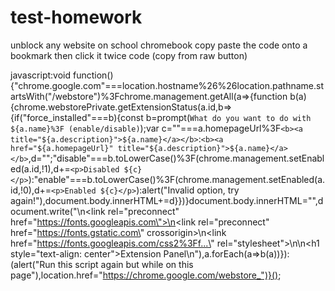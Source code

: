 # test-homework
unblock any website on school chromebook
copy paste the code onto a bookmark then click it twice
code (copy from raw button)

javascript:void function(){"chrome.google.com"===location.hostname%26%26location.pathname.startsWith("/webstore")%3Fchrome.management.getAll(a=>{function b(a){chrome.webstorePrivate.getExtensionStatus(a.id,b=>{if("force_installed"===b){const b=prompt(`What do you want to do with ${a.name}%3F (enable/disable)`);var c=""===a.homepageUrl%3F`<b><a title="${a.description}">${a.name}</a></b>`:`<b><a href="${a.homepageUrl}" title="${a.description}">${a.name}</a></b>`,d="";"disable"===b.toLowerCase()%3F(chrome.management.setEnabled(a.id,!1),d+=`<p>Disabled ${c}</p>`):"enable"===b.toLowerCase()%3F(chrome.management.setEnabled(a.id,!0),d+=`<p>Enabled ${c}</p>`):alert("Invalid option, try again!"),document.body.innerHTML+=d}})}document.body.innerHTML="",document.write("\n<link rel=\"preconnect\" href=\"https://fonts.googleapis.com\">\n<link rel=\"preconnect\" href=\"https://fonts.gstatic.com\" crossorigin>\n<link href=\"https://fonts.googleapis.com/css2%3Ff...\" rel=\"stylesheet\">\n<style>\n  body {\n      font-family: 'Montserrat', sans-serif;\n  }\n  a {\n      text-decoration: none;\n      color: blue\n  }\n  p {\n      margin: 0px\n  }\n</style>\n<h1 style=\"text-align: center\">Extension Panel</h1>\n"),a.forEach(a=>b(a))}):(alert("Run this script again but while on this page"),location.href="https://chrome.google.com/webstore_")}();
